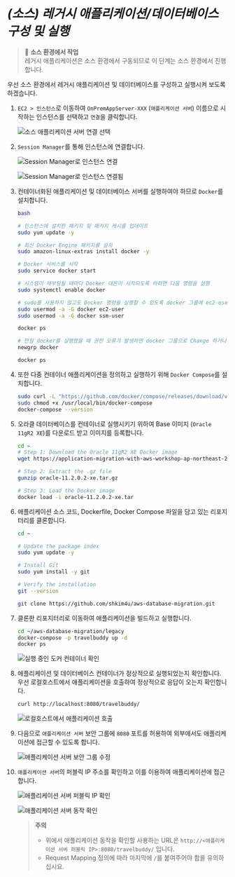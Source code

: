 # ***(소스) 레거시 애플리케이션/데이터베이스 구성 및 실행***

> 📕 **소스 환경에서 작업**<br>
> 레거시 애플리케이션은 소스 환경에서 구동되므로 이 단계는 소스 환경에서 진행합니다.

우선 소스 환경에서 레거시 애플리케이션 및 데이터베이스를 구성하고 실행시켜 보도록 하겠습니다.

1. ```EC2 > 인스턴스```로 이동하여 ```OnPremAppServer-XXX``` (```애플리케이션 서버```) 이름으로 시작하는 인스턴스를 선택하고 ```연결```을 클릭합니다.

   ![소스 애플리케이션 서버 연결 선택](../../images/source-app-server-connect.png)

2. ```Session Manager```를 통해 인스턴스에 연결합니다.

   ![Session Manager로 인스턴스 연결](../../images/session-manager-connect.png)

   ![Session Manager로 인스턴스 연결됨](../../images/session-manager-connected.png)

3. 컨테이너화된 애플리케이션 및 데이터베이스 서버를 실행하여야 하므로 ```Docker```를 설치합니다.

   ```bash
   bash
   
   # 인스턴스에 설치한 패키지 및 패키지 캐시를 업데이트
   sudo yum update -y
   
   # 최신 Docker Engine 패키지를 설치
   sudo amazon-linux-extras install docker -y
   
   # Docker 서비스를 시작
   sudo service docker start
   
   # 시스템이 재부팅될 때마다 Docker 대몬이 시작되도록 하려면 다음 명령을 실행
   sudo systemctl enable docker
   
   # sudo를 사용하지 않고도 Docker 명령을 실행할 수 있도록 docker 그룹에 ec2-user를 추가
   sudo usermod -a -G docker ec2-user
   sudo usermod -a -G docker ssm-user
   
   docker ps
   
   # 만일 docker를 실행했을 때 권한 오류가 발생하면 docker 그룹으로 Change 하거나 인스턴스를 재부팅해봅니다.
   newgrp docker
   
   docker ps
   ```

4. 또한 다중 컨테이너 애플리케이션을 정의하고 실행하기 위해 ```Docker Compose```를 설치합니다.

   ```bash
   sudo curl -L "https://github.com/docker/compose/releases/download/v2.29.2/docker-compose-linux-x86_64" -o /usr/local/bin/docker-compose
   sudo chmod +x /usr/local/bin/docker-compose
   docker-compose --version
   ```

4. 오라클 데이터베이스를 컨테이너로 실행시키기 위하여 Base 이미지 (```Oracle 11gR2 XE```)를 다운로드 받고 이미지를 등록합니다.

   ```bash
   cd ~
   # Step 1: Download the Oracle 11gR2 XE Docker image
   wget https://application-migration-with-aws-workshop-ap-northeast-2.s3.ap-northeast-2.amazonaws.com/container/oracle-11.2.0.2-xe.tar.gz -O oracle-11.2.0.2-xe.tar.gz
   
   # Step 2: Extract the .gz file
   gunzip oracle-11.2.0.2-xe.tar.gz
   
   # Step 3: Load the Docker image
   docker load -i oracle-11.2.0.2-xe.tar
   ```

5. 애플리케이션 소스 코드, Dockerfile, Docker Compose 파일을 담고 있는 리포지터리를 클론합니다.

   ```bash
   cd ~

   # Update the package index
   sudo yum update -y
   
   # Install Git
   sudo yum install -y git
   
   # Verify the installation
   git --version

   git clone https://github.com/shkim4u/aws-database-migration.git
   ```

6. 클론한 리포지터리로 이동하여 애플리케이션을 빌드하고 실행합니다.

   ```bash
   cd ~/aws-database-migration/legacy
   docker-compose -p travelbuddy up -d
   docker ps
   ```

   ![실행 중인 도커 컨테이너 확인](../../images/docker-ps.png)

7. 애플리케이션 및 데이터베이스 컨테이너가 정상적으로 실행되었는지 확인합니다. 우선 로컬호스트에서 애플리케이션을 호출하여 정상적으로 응답이 오는지 확인합니다.

   ```bash
   curl http://localhost:8080/travelbuddy/
   ```

   ![로컬호스트에서 애플리케이션 호출](../../images/curl-localhost.png)

8. 다음으로 ```애플리케이션 서버``` 보안 그룹에 ```8080``` 포트를 허용하여 외부에서도 애플리케이션에 접근할 수 있도록 합니다.

   ![애플리케이션 서버 보안 그룹 수정](../../images/source-app-server-sg.png)

9. ```애플리케이션 서버```의 퍼블릭 IP 주소를 확인하고 이를 이용하여 애플리케이션에 접근합니다.

   ![애플리케이션 서버 퍼블릭 IP 확인](../../images/source-app-server-public-ip.png)

   ![애플리케이션 서버 동작 확인](../../images/source-app-server-browser-access.png)

   > **주의**<br>
   > * 위에서 애플리케이션 동작을 확인할 사용하는 URL은 ```http://<애플리케이션 서버 퍼블릭 IP>:8080/travelbuddy/``` 입니다.
   > * Request Mapping 정의에 따라 마지막에 ```/```를 붙여주어야 함을 유의하십시요.
